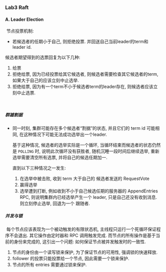 ### Lab3 Raft

#### A. Leader Election

​	节点投票机制: 

- 若候选者的任期小于自己, 则拒绝投票. 并回送自己当前leader的term和 leader id.

候选者期望得到的选票回复为以下几种:

1. 给票
2. 拒绝给票, 因为已经投票给其它候选者, 则候选者需要检查其它候选者的term, 如果大于自己的应该立刻中止选举.
3. 拒绝给票, 因为有一个term不小于候选者term的leader存在, 则候选者应该立刻中止选票. 

​	

##### 	群雄割据

- 同一时刻, 集群可能存在多个候选者“割据”的状态, 并且它们的 term id 可能相同, 在这种情况下可能无法成功选举出一个leader. 

  基于这种情况, 候选者的选举实际是一个循环, 当循环结束而候选者的状态仍然是 `POLLING` 时, 说明此次循环没有获胜者, 随机沉睡一段时间后继续选举, 重新选举需要清空所有选票, 并将自己的候选任期加一.

  直到以下三种情况之一发生:

  1. 在选举中被击败, 收到 term 大于自己的 候选者发送的 RequestVote
  2. 赢得选举
  3. 选举遭到打断, 例如收到不小于自己候选任期的服务器的 AppendEntries RPC, 则说明集群内已经选举产生一个 leader, 只是自己还没有收到消息. 则立刻停止选举, 回退为一个 跟随者.

##### 并发与锁

​	每个节点应该表现为一个被动触发的有限状态机, 主线程只运行一个死循环保证程序不会退出. 其它操作由定时器和 RPC 调用触发完成. 而节点的所有操作是基于当前的身份来完成的, 这引出一个问题: 如何保证节点被并发触发时的一致性. 

1. 节点的身份由一个读写锁来保护, 为了保证节点的可用性, 强调锁的快速释放.
2. follower 的投票只能投票给一个节点, 因此需要一个锁来保护. 
3. 节点的所有 entries 需要通过锁来保护.

